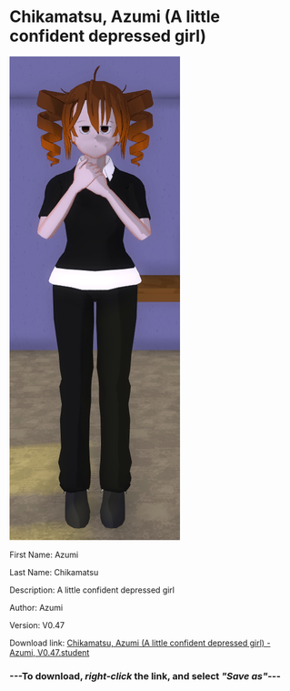 # Chikamatsu, Azumi (A little confident depressed girl)

<img src = "https://raw.githubusercontent.com/Arbiter1223/Daigaku-Gurashi-Custom-Students/master/Students/Files/Chikamatsu%2C%20Azumi%20(A%20little%20confident%20depressed%20girl).png">

First Name: Azumi

Last Name: Chikamatsu

Description: A little confident depressed girl

Author: Azumi

Version: V0.47

Download link: <a href="https://raw.githubusercontent.com/Arbiter1223/Daigaku-Gurashi-Custom-Students/master/Students/Files/Chikamatsu%2C%20Azumi%20(A%20little%20confident%20depressed%20girl)%20-%20Azumi%2C%20V0.47.student">Chikamatsu, Azumi (A little confident depressed girl) - Azumi, V0.47.student</a>

### ---**To download, _right-click_ the link, and select _"Save as"_**---
